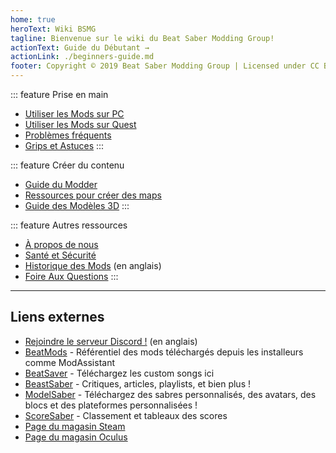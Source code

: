 ```yaml
---
home: true
heroText: Wiki BSMG
tagline: Bienvenue sur le wiki du Beat Saber Modding Group!
actionText: Guide du Débutant →
actionLink: ./beginners-guide.md
footer: Copyright © 2019 Beat Saber Modding Group | Licensed under CC BY-NC-SA 4.0
---
```


<div class='features'>

::: feature Prise en main
* [Utiliser les Mods sur PC](./pc-modding.md)
* [Utiliser les Mods sur Quest](./quest-modding.md)
* [Problèmes fréquents](./support/)
* [Grips et Astuces](./grips-and-tricks.md)
:::

::: feature Créer du contenu
* [Guide du Modder](/fr/modding/)
* [Ressources pour créer des maps](/fr/mapping/)
* [Guide des Modèles 3D](/fr/models/)
:::

::: feature Autres ressources
* [À propos de nous](/fr/about/)
* [Santé et Sécurité](./health-and-safety.md)
* [Historique des Mods](https://docs.google.com/spreadsheets/d/1eVRbCUyaXjKUJRSNPZWERUO9tULK415buU0q-H7Z0dY/edit#gid=0) (en anglais)
* [Foire Aux Questions](/fr/faq/)
:::

</div>
<hr />

## Liens externes
* [Rejoindre le serveur Discord !](https://discord.gg/beatsabermods) (en anglais)
* [BeatMods](https://beatmods.com) - Référentiel des mods téléchargés depuis les installeurs comme ModAssistant
* [BeatSaver](https://beatsaver.com/) - Téléchargez les custom songs ici
* [BeastSaber](https://bsaber.com/) - Critiques, articles, playlists, et bien plus !
* [ModelSaber](https://modelsaber.com/) - Téléchargez des sabres personnalisés, des avatars, des blocs et des plateformes personnalisées !
* [ScoreSaber](https://scoresaber.com/) - Classement et tableaux des scores
* [Page du magasin Steam](https://store.steampowered.com/app/620980/Beat_Saber/)
* [Page du magasin Oculus](https://www.oculus.com/experiences/rift/1304877726278670/)
